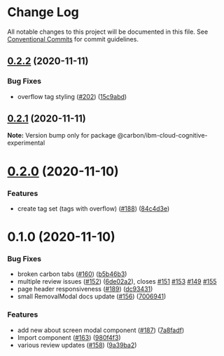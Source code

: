 # Change Log

All notable changes to this project will be documented in this file.
See [Conventional Commits](https://conventionalcommits.org) for commit guidelines.

## [0.2.2](https://github.com/carbon-design-system/ibm-cloud-cognitive/tree/master/packages/experimental/compare/@carbon/ibm-cloud-cognitive-experimental@0.2.1...@carbon/ibm-cloud-cognitive-experimental@0.2.2) (2020-11-11)


### Bug Fixes

* overflow tag styling ([#202](https://github.com/carbon-design-system/ibm-cloud-cognitive/tree/master/packages/experimental/issues/202)) ([15c9abd](https://github.com/carbon-design-system/ibm-cloud-cognitive/tree/master/packages/experimental/commit/15c9abd219e5f3cf8033a3e85a215de585b1ae3e))





## [0.2.1](https://github.com/carbon-design-system/ibm-cloud-cognitive/tree/master/packages/experimental/compare/@carbon/ibm-cloud-cognitive-experimental@0.2.0...@carbon/ibm-cloud-cognitive-experimental@0.2.1) (2020-11-11)

**Note:** Version bump only for package @carbon/ibm-cloud-cognitive-experimental





# [0.2.0](https://github.com/carbon-design-system/ibm-cloud-cognitive/tree/master/packages/experimental/compare/@carbon/ibm-cloud-cognitive-experimental@0.1.0...@carbon/ibm-cloud-cognitive-experimental@0.2.0) (2020-11-10)


### Features

* create tag set (tags with overflow) ([#188](https://github.com/carbon-design-system/ibm-cloud-cognitive/tree/master/packages/experimental/issues/188)) ([84c4d3e](https://github.com/carbon-design-system/ibm-cloud-cognitive/tree/master/packages/experimental/commit/84c4d3ee3c5783e506a231a18b3e2fa738c9c0d1))





# 0.1.0 (2020-11-10)


### Bug Fixes

* broken carbon tabs ([#160](https://github.com/carbon-design-system/ibm-cloud-cognitive/tree/master/packages/experimental/issues/160)) ([b5b46b3](https://github.com/carbon-design-system/ibm-cloud-cognitive/tree/master/packages/experimental/commit/b5b46b3916cba06bd5a3a3c275b8ac3dda7a952b))
* multiple review issues ([#152](https://github.com/carbon-design-system/ibm-cloud-cognitive/tree/master/packages/experimental/issues/152)) ([6de02a2](https://github.com/carbon-design-system/ibm-cloud-cognitive/tree/master/packages/experimental/commit/6de02a27962b28b6ad42ae8984b712abdf525ff4)), closes [#151](https://github.com/carbon-design-system/ibm-cloud-cognitive/tree/master/packages/experimental/issues/151) [#153](https://github.com/carbon-design-system/ibm-cloud-cognitive/tree/master/packages/experimental/issues/153) [#149](https://github.com/carbon-design-system/ibm-cloud-cognitive/tree/master/packages/experimental/issues/149) [#155](https://github.com/carbon-design-system/ibm-cloud-cognitive/tree/master/packages/experimental/issues/155)
* page header responsiveness ([#189](https://github.com/carbon-design-system/ibm-cloud-cognitive/tree/master/packages/experimental/issues/189)) ([dc93431](https://github.com/carbon-design-system/ibm-cloud-cognitive/tree/master/packages/experimental/commit/dc934310ee3448cc382dcc3b8dcdf2e206be94a9))
* small RemovalModal docs update ([#156](https://github.com/carbon-design-system/ibm-cloud-cognitive/tree/master/packages/experimental/issues/156)) ([7006941](https://github.com/carbon-design-system/ibm-cloud-cognitive/tree/master/packages/experimental/commit/7006941a35d149f49fa12dbb1f87cd7f8ded8762))


### Features

* add new about screen modal component ([#187](https://github.com/carbon-design-system/ibm-cloud-cognitive/tree/master/packages/experimental/issues/187)) ([7a8fadf](https://github.com/carbon-design-system/ibm-cloud-cognitive/tree/master/packages/experimental/commit/7a8fadf3b52bb50a733fbbbe5978051a00cf406e))
* Import component ([#163](https://github.com/carbon-design-system/ibm-cloud-cognitive/tree/master/packages/experimental/issues/163)) ([980f4f3](https://github.com/carbon-design-system/ibm-cloud-cognitive/tree/master/packages/experimental/commit/980f4f3334610e97c0552921cdab269a6e01e6a7))
* various review updates ([#158](https://github.com/carbon-design-system/ibm-cloud-cognitive/tree/master/packages/experimental/issues/158)) ([9a39ba2](https://github.com/carbon-design-system/ibm-cloud-cognitive/tree/master/packages/experimental/commit/9a39ba2cb2df682897b4ba293eafac8e8762a13c))
